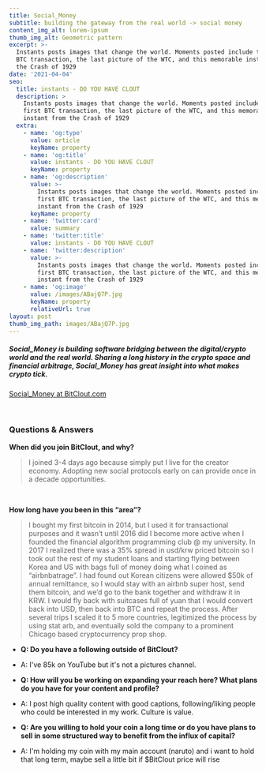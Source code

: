 ```yaml
---
title: Social_Money
subtitle: building the gateway from the real world -> social money
content_img_alt: lorem-ipsum
thumb_img_alt: Geometric pattern
excerpt: >-
  Instants posts images that change the world. Moments posted include the first
  BTC transaction, the last picture of the WTC, and this memorable instant from
  the Crash of 1929
date: '2021-04-04'
seo:
  title: instants - DO YOU HAVE CLOUT
  description: >
    Instants posts images that change the world. Moments posted include the
    first BTC transaction, the last picture of the WTC, and this memorable
    instant from the Crash of 1929
  extra:
    - name: 'og:type'
      value: article
      keyName: property
    - name: 'og:title'
      value: instants - DO YOU HAVE CLOUT
      keyName: property
    - name: 'og:description'
      value: >-
        Instants posts images that change the world. Moments posted include the
        first BTC transaction, the last picture of the WTC, and this memorable
        instant from the Crash of 1929
      keyName: property
    - name: 'twitter:card'
      value: summary
    - name: 'twitter:title'
      value: instants - DO YOU HAVE CLOUT
    - name: 'twitter:description'
      value: >-
        Instants posts images that change the world. Moments posted include the
        first BTC transaction, the last picture of the WTC, and this memorable
        instant from the Crash of 1929
    - name: 'og:image'
      value: /images/ABajQ7P.jpg
      keyName: property
      relativeUrl: true
layout: post
thumb_img_path: images/ABajQ7P.jpg
---
```

##### Social_Money is building software bridging between the digital/crypto world and the real world. Sharing a long history in the crypto space and financial arbitrage, Social_Money has great insight into what makes crypto tick.

[Social_Money at BitClout.com](https://bitclout.com/u/social_money)

<br>

### Questions & Answers

**When did you join BitClout, and why?**

> I joined 3-4 days ago because simply put I live for the creator economy. Adopting new social protocols early on can provide once in a decade opportunities.

<br>

**How long have you been in this “area”?**

> I bought my first bitcoin in 2014, but I used it for transactional purposes and it wasn’t until 2016 did I become more active when I founded the financial algorithm programming club @ my university. In 2017 I realized there was a 35% spread in usd/krw priced bitcoin so I took out the rest of my student loans and starting flying between Korea and US with bags full of money doing what I coined as “airbnbatrage”. I had found out Korean citizens were allowed $50k of annual remittance, so I would stay with an airbnb super host, send them bitcoin, and we’d go to the bank together and withdraw it in KRW. I would fly back with suitcases full of yuan that I would convert back into USD, then back into BTC and repeat the process. After several trips I scaled it to 5 more countries, legitimized the process by using stat arb, and eventually sold the company to a prominent Chicago based cryptocurrency prop shop.

<!---->

*   **Q: Do you have a following outside of BitClout?**

*   A: I've 85k on YouTube but it's not a pictures channel.

*   **Q: How will you be working on expanding your reach here? What plans do you have for your content and profile?**

*   A: I post high quality content with good captions, following/liking people who could be interested in my work. Culture is value.

*   **Q: Are you willing to hold your coin a long time or do you have plans to sell in some structured way to benefit from the influx of capital?**

*   A: I'm holding my coin with my main account (naruto) and i want to hold that long term, maybe sell a little bit if $BitClout price will rise
